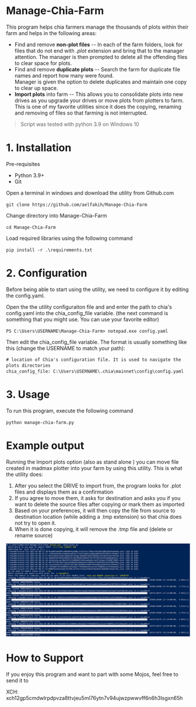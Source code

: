 ﻿# Manage-Chia-Farm
This program helps chia farmers manage the thousands of plots within their farm and helps in the following areas:
  * Find and remove **non-plot files** --  In each of the farm folders, look for files that do not end with *.plot* 
    extension and bring that to the manager attention.  The manager is then prompted to delete all the offending 
    files to clear space for plots.
  * Find and remove  **duplicate plots** -- Search the farm for duplicate file names and report how many were found.  
    Manager is given the option to delete duplicates and maintain one copy to clear up space.
  * **Import plots** into farm -- This allows you to consolidate plots into new drives as you upgrade your drives or 
    move plots from plotters to farm.  This is one of my favorite utilities since it does the copying, renaming and 
    removing of files so that farming is not interrupted.   

> Script was tested with python 3.9 on Windows 10 


# 1. Installation

Pre-requisites 
* Python 3.9+
* Git

Open a terminal in windows and download the utility from Github.com 

`git clone https://github.com/aelfakih/Manage-Chia-Farm`

Change directory into Manage-Chia-Farm

`cd Manage-Chia-Farm`

Load required libraries using the following command

`pip install -r .\requirements.txt`

# 2. Configuration

Before being able to start using the utility, we need to configure it by editing 
the config.yaml.

Open the the utility configuraiton file and and enter the path to chia's config.yaml 
into the chia_config_file variable. (the next command is something that you might use. 
You can use your favorite editor)

`PS C:\Users\USERNAME\Manage-Chia-Farm> notepad.exe config.yaml`

Then edit the chia_config_file variable. The format is usually something like 
this (change the USERNAME to match your path):


```
# location of Chia's configuration file. It is used to navigate the plots directories
chia_config_file: C:\Users\USERNAME\.chia\mainnet\config\config.yaml
```


# 3. Usage
To run this program, execute the following command

`python manage-chia-farm.py`


# Example output

Running the Import plots option (also as stand alone ) you can move file created in madmax plotter into your 
farm by using this utility.  This is what the utility does:
1. After you select the DRIVE to import from, the program looks for .plot files and displays them as a confirmation
1. If you agree to move them, it asks for destination and asks you if you want to delete the source files 
   after copying or mark them as imported
1. Based on your preferences, it will then copy the file from source to destination location 
   (while adding a .tmp extension) so that chia does not try to open it.
1. When it is done copying, it will remove the .tmp file and (delete or rename source)

![Moving Plots](https://github.com/aelfakih/Manage-Chia-Farm/blob/master/captures/move_plots.png?raw=true)

# How to Support

If you enjoy this program and want to part with some Mojos, feel free to send it to 

XCH: xch12gp5cmdwlrpdpvza8ttvjeu5ml76ytn7v94ujwzpwwvff6n6h3lsgxn65h

